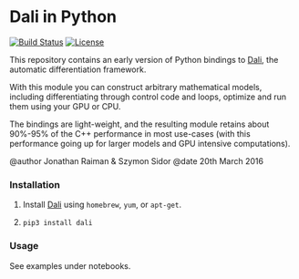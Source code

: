 # Dali in Python

[![Build Status](https://travis-ci.org/JonathanRaiman/dali-cython.svg?branch=master)](https://travis-ci.org/JonathanRaiman/dali-cython)
[![License](https://img.shields.io/badge/license-MIT-blue.svg)](LICENSE.md)

This repository contains an early version of Python bindings to [Dali](https://github.com/dali-ml/Dali), the automatic differentiation framework.

With this module you can construct arbitrary mathematical models, including differentiating through control code and loops, optimize and run them using your GPU or CPU.

The bindings are light-weight, and the resulting module retains about 90%-95% of the C++ performance in most use-cases (with this performance going up for larger models and GPU intensive computations).

@author Jonathan Raiman & Szymon Sidor
@date 20th March 2016

### Installation

1. Install [Dali](https://github.com/dali-ml/Dali#installation) using `homebrew`, `yum`, or `apt-get`.

2. `pip3 install dali`

### Usage

See examples under notebooks.
